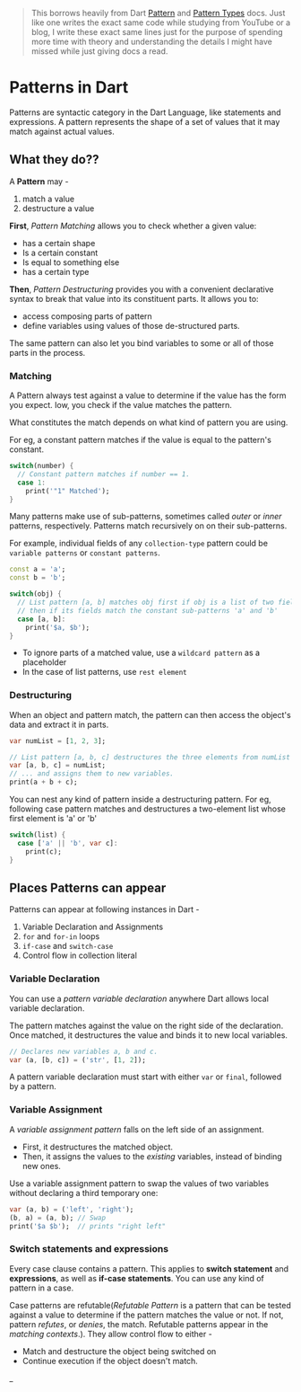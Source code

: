 > This borrows heavily from Dart [Pattern](https://dart.dev/language/patterns) and [Pattern Types](https://dart.dev/language/pattern-types) docs. 
> Just like one writes the exact same code while studying from YouTube or a blog, I write these exact same lines just for the purpose of spending more time with theory and understanding the details I might have missed while just giving docs a read. 

# Patterns in Dart 

Patterns are syntactic category in the Dart Language, like statements and expressions. A pattern represents the shape of a set of values that it may match against actual values. 

## What they do??

A **Pattern** may - 
1. match a value 
2. destructure a value

**First**, _Pattern Matching_ allows you to check whether a given value:
- has a certain shape 
- Is a certain constant 
- Is equal to something else
- has a certain type

**Then**, _Pattern Destructuring_ provides you with a convenient declarative syntax to break that value into its constituent parts. It allows you to:
- access composing parts of pattern
- define variables using values of those de-structured parts. 

The same pattern can also let you bind variables to some or all of those parts in the process. 

### Matching 

A Pattern always test against a value to determine if the value has the form you expect. Iow, you check if the value matches the pattern. 

What constitutes the match depends on what kind of pattern you are using. 

For eg, a constant pattern matches if the value is equal to the pattern's constant. 
```dart
switch(number) {
  // Constant pattern matches if number == 1. 
  case 1:
    print('"1" Matched');
} 
```

Many patterns make use of sub-patterns, sometimes called _outer_ or _inner_ patterns, respectively. Patterns match recursively on on their sub-patterns. 

For example, individual fields of any `collection-type` pattern could be `variable patterns` or `constant patterns`. 
```dart
const a = 'a';
const b = 'b';

switch(obj) {
  // List pattern [a, b] matches obj first if obj is a list of two fields,
  // then if its fields match the constant sub-patterns 'a' and 'b'
  case [a, b]:
    print('$a, $b');
}
```

- To ignore parts of a matched value, use a `wildcard pattern` as a placeholder
- In the case of list patterns, use `rest element`

### Destructuring 

When an object and pattern match, the pattern can then access the object's data and extract it in parts. 

```dart
var numList = [1, 2, 3];

// List pattern [a, b, c] destructures the three elements from numList 
var [a, b, c] = numList;
// ... and assigns them to new variables. 
print(a + b + c);
```

You can nest any kind of pattern inside a destructuring pattern. For eg, following case pattern matches and destructures a two-element list whose first element is 'a' or 'b'
```dart
switch(list) {
  case ['a' || 'b', var c]:
    print(c);
}
```

## Places Patterns can appear 

Patterns can appear at following instances in Dart - 
1. Variable Declaration and Assignments 
2. `for` and `for-in` loops
3. `if-case` and `switch-case`
4. Control flow in collection literal

### Variable Declaration 

You can use a _pattern variable declaration_ anywhere Dart allows local variable declaration. 

The pattern matches against the value on the right side of the declaration. Once matched, it destructures the value and binds it to new local variables. 

```dart
// Declares new variables a, b and c.
var (a, [b, c]) = ('str', [1, 2]);
```

A pattern variable declaration must start with either `var` or `final`, followed by a pattern. 

### Variable Assignment 

A _variable assignment pattern_ falls on the left side of an assignment. 
- First, it destructures the matched object. 
- Then, it assigns the values to the _existing_ variables, instead of binding new ones. 

Use a variable assignment pattern to swap the values of two variables without declaring a third temporary one: 
```dart
var (a, b) = ('left', 'right');
(b, a) = (a, b); // Swap
print('$a $b');  // prints "right left"
```

### Switch statements and expressions 

Every case clause contains a pattern. This applies to **switch statement** and **expressions**, as well as **if-case statements**. You can use any kind of pattern in a case. 

Case patterns are refutable(_Refutable Pattern_ is a pattern that can be tested against a value to determine if the pattern matches the value or not. If not, pattern _refutes_, or _denies_, the match. Refutable patterns appear in the _matching contexts_.). They allow control flow to either - 
- Match and destructure the object being switched on 
- Continue execution if the object doesn't match. 

















































































_
